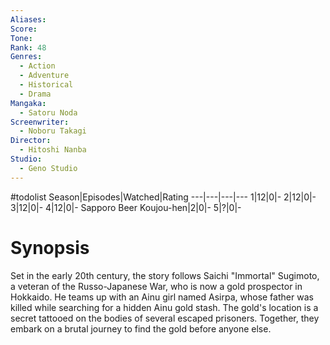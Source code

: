 ```yaml
---
Aliases:
Score:
Tone: 
Rank: 48
Genres:
  - Action
  - Adventure
  - Historical
  - Drama
Mangaka:
  - Satoru Noda
Screenwriter:
  - Noboru Takagi
Director:
  - Hitoshi Nanba
Studio:
  - Geno Studio
---
```

#todolist
Season|Episodes|Watched|Rating
---|---|---|---
1|12|0|-
2|12|0|-
3|12|0|-
4|12|0|-
Sapporo Beer Koujou-hen|2|0|-
5|?|0|-

# Synopsis
Set in the early 20th century, the story follows Saichi "Immortal" Sugimoto, a veteran of the Russo-Japanese War, who is now a gold prospector in Hokkaido. He teams up with an Ainu girl named Asirpa, whose father was killed while searching for a hidden Ainu gold stash. The gold's location is a secret tattooed on the bodies of several escaped prisoners. Together, they embark on a brutal journey to find the gold before anyone else.